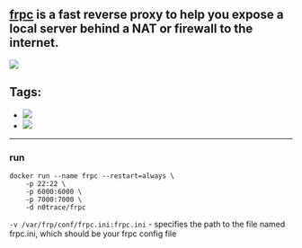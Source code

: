 ## [frpc](https://github.com/fatedier/frp) is a fast reverse proxy to help you expose a local server behind a NAT or firewall to the internet.

[![](https://images.microbadger.com/badges/image/n0trace/frpc.svg)](https://microbadger.com/images/n0trace/frpc "Get your own image badge on microbadger.com")


## Tags:
* [![](https://images.microbadger.com/badges/version/n0trace/frpc.svg)](https://microbadger.com/images/n0trace/frpc "Get your own version badge on microbadger.com")
* [![](https://images.microbadger.com/badges/version/n0trace/frpc:arm.svg)](https://microbadger.com/images/n0trace/frpc:arm "Get your own version badge on microbadger.com")

---
### run

```
docker run --name frpc --restart=always \
	-p 22:22 \
	-p 6000:6000 \
	-p 7000:7000 \
	-d n0trace/frpc
```

`-v /var/frp/conf/frpc.ini:frpc.ini` -  specifies the path to the file named frpc.ini, which should be your frpc config file